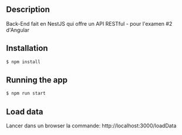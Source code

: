 ## Description

Back-End fait en NestJS qui offre un API RESTful - pour l'examen #2 d'Angular

## Installation

```bash
$ npm install
```

## Running the app

```bash
$ npm run start
```
## Load data
Lancer dans un browser la commande: http://localhost:3000/loadData
